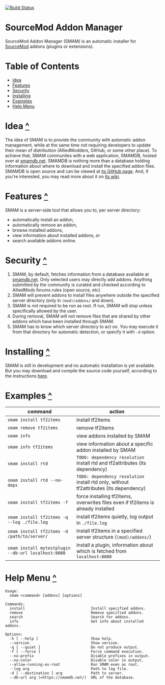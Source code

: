 [![Build Status](https://travis-ci.org/Phil25/SMAM.svg?branch=master)](https://travis-ci.org/Phil25/SMAM)

# SourceMod Addon Manager

SourceMod Addon Manager (SMAM) is an automatic installer for [SourceMod](https://www.sourcemod.net/about.php) addons (plugins or extensions).

# Table of Contents
* [Idea](#idea-)
* [Features](#features-)
* [Security](#security-)
* [Installing](#installing-)
* [Examples](#examples-)
* [Help Menu](#help-menu-)

# Idea [^](#table-of-contents)
The idea of SMAM is to provide the community with automatic addon management, while at the same time not requiring developers to update their mean of distribution (AlliedModders, GitHub, or some other place). To achieve that, SMAM communites with a web application, SMAMDB, hosted over at [smamdb.net](https://smamdb.net). SMAMDB is nothing more than a database holding information about where to download and install the specified addon files. SMAMDB is open source and can be viewed at [its GitHub page](https://github.com/Phil25/SMAMDB). And, if you're interested, you may read more about it on [its wiki](https://github.com/Phil25/SMAMDB/wiki).

# Features [^](#table-of-contents)
SMAM is a server-side tool that allows you to, per server directory:
* automatically install an addon,
* automatically remove an addon,
* browse installed addons,
* view information about installed addons, or
* search available addons online.

# Security [^](#table-of-contents)
1. SMAM, by default, fetches information from a database available at [smamdb.net](https://smamdb.net). Only selected users may directly add addons. Anything submitted by the community is curated and checked according to AlliedMods forums rules (open source, etc).
1. SMAM will prevent addons to install files anywhere outside the specified server directory (only in `(mod)/addons/` and down).
1. SMAM is not required to be run as root. If run, SMAM will stop unless specifically allowed by the user.
1. During removal, SMAM will not remove files that are shared by other addons which have been installed through SMAM.
1. SMAM has to know which server directory to act on. You may execute it from that directory for automatic detection, or specify it with `-d` option.

# Installing [^](#table-of-contents)
SMAM is still in development and no automatic installation is yet available. But you may download and compile the source code yourself, according to the instructions [here](https://github.com/Phil25/SMAM/wiki/Building).

# Examples [^](#table-of-contents)
command | action
-|-
`smam install tf2items` | install tf2items
`smam remove tf2items` | remove tf2items
`smam info` | view addons installed by SMAM
`smam info tf2items` | view information about a specific addon installed by SMAM
`smam install rtd` | `TODO: dependency resolution` install rtd and tf2attributes (its dependency)
`smam install rtd --no-deps` | `TODO: dependency resolution` install rtd only, without tf2attributes (its dependency)
`smam install tf2items -f` | force installing tf2items, overwrites files even if tf2items is already installed
`smam install tf2items -q --log ./file.log` | install tf2items quietly, log output in `./file.log`
`smam install tf2items -d /path/to/server/` | install tf2items in a specified server structure (`(mod)/addons/`)
`smam install mytestplugin --db-url localhost:8080` | install a plugin, information about which is fetched from `localhost:8080`

# Help Menu [^](#table-of-contents)
```
Usage:
  smam <command> [addons] [options]

Commands:
  install                              Install specified addons.
  remove                               Remove specified addons.
  search                               Search for addons.
  info                                 Get info about installed addons.

Options:
  -h [ --help ]                        Show help.
  --version                            Show version.
  -q [ --quiet ]                       Do not produce output.
  -f [ --force ]                       Force command execution.
  --no-prefix                          Disable prefixes in output.
  --no-color                           Disable color in output.
  --allow-running-as-root              Run SMAM even as root.
  --log arg                            Path to log file.
  -d [ --destination ] arg             Path to server.
  --db-url arg (=https://smamdb.net/)  URL of the database.
```
